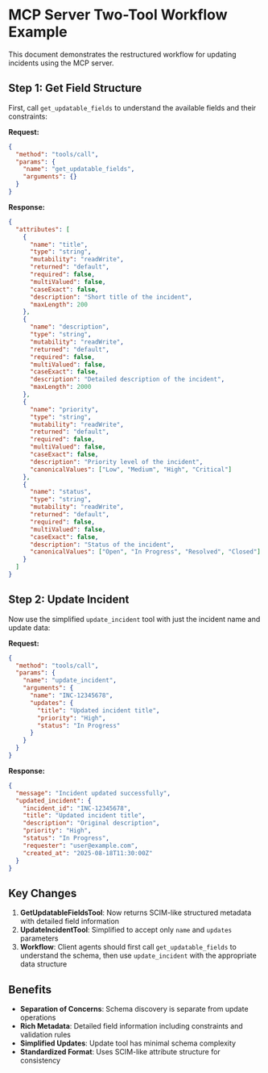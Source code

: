 # MCP Server Two-Tool Workflow Example

This document demonstrates the restructured workflow for updating incidents using the MCP server.

## Step 1: Get Field Structure

First, call `get_updatable_fields` to understand the available fields and their constraints:

**Request:**
```json
{
  "method": "tools/call",
  "params": {
    "name": "get_updatable_fields",
    "arguments": {}
  }
}
```

**Response:**
```json
{
  "attributes": [
    {
      "name": "title",
      "type": "string",
      "mutability": "readWrite",
      "returned": "default",
      "required": false,
      "multiValued": false,
      "caseExact": false,
      "description": "Short title of the incident",
      "maxLength": 200
    },
    {
      "name": "description",
      "type": "string",
      "mutability": "readWrite",
      "returned": "default",
      "required": false,
      "multiValued": false,
      "caseExact": false,
      "description": "Detailed description of the incident",
      "maxLength": 2000
    },
    {
      "name": "priority",
      "type": "string",
      "mutability": "readWrite",
      "returned": "default",
      "required": false,
      "multiValued": false,
      "caseExact": false,
      "description": "Priority level of the incident",
      "canonicalValues": ["Low", "Medium", "High", "Critical"]
    },
    {
      "name": "status",
      "type": "string",
      "mutability": "readWrite",
      "returned": "default",
      "required": false,
      "multiValued": false,
      "caseExact": false,
      "description": "Status of the incident",
      "canonicalValues": ["Open", "In Progress", "Resolved", "Closed"]
    }
  ]
}
```

## Step 2: Update Incident

Now use the simplified `update_incident` tool with just the incident name and update data:

**Request:**
```json
{
  "method": "tools/call",
  "params": {
    "name": "update_incident",
    "arguments": {
      "name": "INC-12345678",
      "updates": {
        "title": "Updated incident title",
        "priority": "High",
        "status": "In Progress"
      }
    }
  }
}
```

**Response:**
```json
{
  "message": "Incident updated successfully",
  "updated_incident": {
    "incident_id": "INC-12345678",
    "title": "Updated incident title",
    "description": "Original description",
    "priority": "High",
    "status": "In Progress",
    "requester": "user@example.com",
    "created_at": "2025-08-18T11:30:00Z"
  }
}
```

## Key Changes

1. **GetUpdatableFieldsTool**: Now returns SCIM-like structured metadata with detailed field information
2. **UpdateIncidentTool**: Simplified to accept only `name` and `updates` parameters
3. **Workflow**: Client agents should first call `get_updatable_fields` to understand the schema, then use `update_incident` with the appropriate data structure

## Benefits

- **Separation of Concerns**: Schema discovery is separate from update operations
- **Rich Metadata**: Detailed field information including constraints and validation rules
- **Simplified Updates**: Update tool has minimal schema complexity
- **Standardized Format**: Uses SCIM-like attribute structure for consistency
